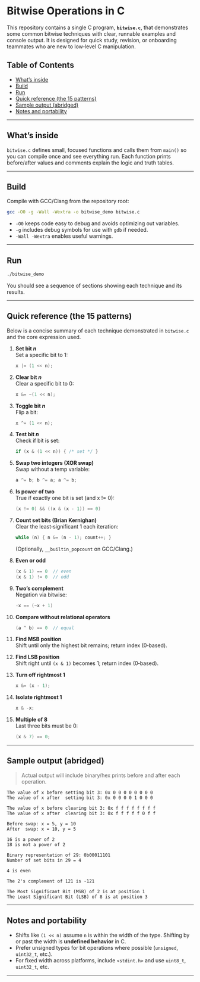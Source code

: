 # Bitwise Operations in C

This repository contains a single C program, **`bitwise.c`**, that demonstrates some common bitwise techniques with clear, runnable examples and console output. It is designed for quick study, revision, or onboarding teammates who are new to low‑level C manipulation.

## Table of Contents
- [What’s inside](#whats-inside)
- [Build](#build)
- [Run](#run)
- [Quick reference (the 15 patterns)](#quick-reference-the-15-patterns)
- [Sample output (abridged)](#sample-output-abridged)
- [Notes and portability](#notes-and-portability)

---

## What’s inside

`bitwise.c` defines small, focused functions and calls them from `main()` so you can compile once and see everything run. Each function prints before/after values and comments explain the logic and truth tables.

---

## Build

Compile with GCC/Clang from the repository root:

```bash
gcc -O0 -g -Wall -Wextra -o bitwise_demo bitwise.c
```

- `-O0` keeps code easy to debug and avoids optimizing out variables.
- `-g` includes debug symbols for use with `gdb` if needed.
- `-Wall -Wextra` enables useful warnings.

---

## Run

```bash
./bitwise_demo
```

You should see a sequence of sections showing each technique and its results.

---

## Quick reference (the 15 patterns)

Below is a concise summary of each technique demonstrated in `bitwise.c` and the core expression used.

1. **Set bit _n_**  
   Set a specific bit to 1:  
   ```c
   x |= (1 << n);
   ```

2. **Clear bit _n_**  
   Clear a specific bit to 0:  
   ```c
   x &= ~(1 << n);
   ```

3. **Toggle bit _n_**  
   Flip a bit:  
   ```c
   x ^= (1 << n);
   ```

4. **Test bit _n_**  
   Check if bit is set:  
   ```c
   if (x & (1 << n)) { /* set */ }
   ```

5. **Swap two integers (XOR swap)**  
   Swap without a temp variable:  
   ```c
   a ^= b; b ^= a; a ^= b;
   ```

6. **Is power of two**  
   True if exactly one bit is set (and x != 0):  
   ```c
   (x != 0) && ((x & (x - 1)) == 0)
   ```

7. **Count set bits (Brian Kernighan)**  
   Clear the least‑significant 1 each iteration:  
   ```c
   while (n) { n &= (n - 1); count++; }
   ```
   (Optionally, `__builtin_popcount` on GCC/Clang.)

8. **Even or odd**  
   ```c
   (x & 1) == 0  // even
   (x & 1) != 0  // odd
   ```

9. **Two’s complement**  
   Negation via bitwise:  
   ```c
   -x == (~x + 1)
   ```

10. **Compare without relational operators**  
    ```c
    (a ^ b) == 0  // equal
    ```

11. **Find MSB position**  
    Shift until only the highest bit remains; return index (0‑based).

12. **Find LSB position**  
    Shift right until `(x & 1)` becomes 1; return index (0‑based).

13. **Turn off rightmost 1**  
    ```c
    x &= (x - 1);
    ```

14. **Isolate rightmost 1**  
    ```c
    x & -x;
    ```

15. **Multiple of 8**  
    Last three bits must be 0:  
    ```c
    (x & 7) == 0;
    ```

---

## Sample output (abridged)

> Actual output will include binary/hex prints before and after each operation.

```
The value of x before setting bit 3: 0x 0 0 0 0 0 0 0 0
The value of x after  setting bit 3: 0x 0 0 0 0 1 0 0 0

The value of x before clearing bit 3: 0x f f f f f f f f
The value of x after  clearing bit 3: 0x f f f f f 0 f f

Before swap: x = 5, y = 10
After  swap: x = 10, y = 5

16 is a power of 2
18 is not a power of 2

Binary representation of 29: 0b00011101
Number of set bits in 29 = 4

4 is even

The 2's complement of 121 is -121

The Most Significant Bit (MSB) of 2 is at position 1
The Least Significant Bit (LSB) of 8 is at position 3
```

---

## Notes and portability

- Shifts like `(1 << n)` assume `n` is within the width of the type. Shifting by or past the width is **undefined behavior** in C.  
- Prefer unsigned types for bit operations where possible (`unsigned`, `uint32_t`, etc.).  
- For fixed width across platforms, include `<stdint.h>` and use `uint8_t`, `uint32_t`, etc.

---
